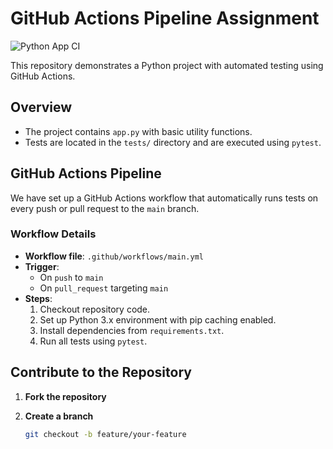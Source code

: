 # GitHub Actions Pipeline Assignment

![Python App CI](https://github.com/kunal-purohit/github-actions-pipeline/actions/workflows/main.yml/badge.svg)

This repository demonstrates a Python project with automated testing using GitHub Actions.

## Overview

-   The project contains `app.py` with basic utility functions.
-   Tests are located in the `tests/` directory and are executed using `pytest`.

## GitHub Actions Pipeline

We have set up a GitHub Actions workflow that automatically runs tests on every push or pull request to the `main` branch.

### Workflow Details

-   **Workflow file**: `.github/workflows/main.yml`
-   **Trigger**:
    -   On `push` to `main`
    -   On `pull_request` targeting `main`
-   **Steps**:
    1. Checkout repository code.
    2. Set up Python 3.x environment with pip caching enabled.
    3. Install dependencies from `requirements.txt`.
    4. Run all tests using `pytest`.

## Contribute to the Repository

1. **Fork the repository**

2. **Create a branch**
    ```bash
    git checkout -b feature/your-feature
    ```

